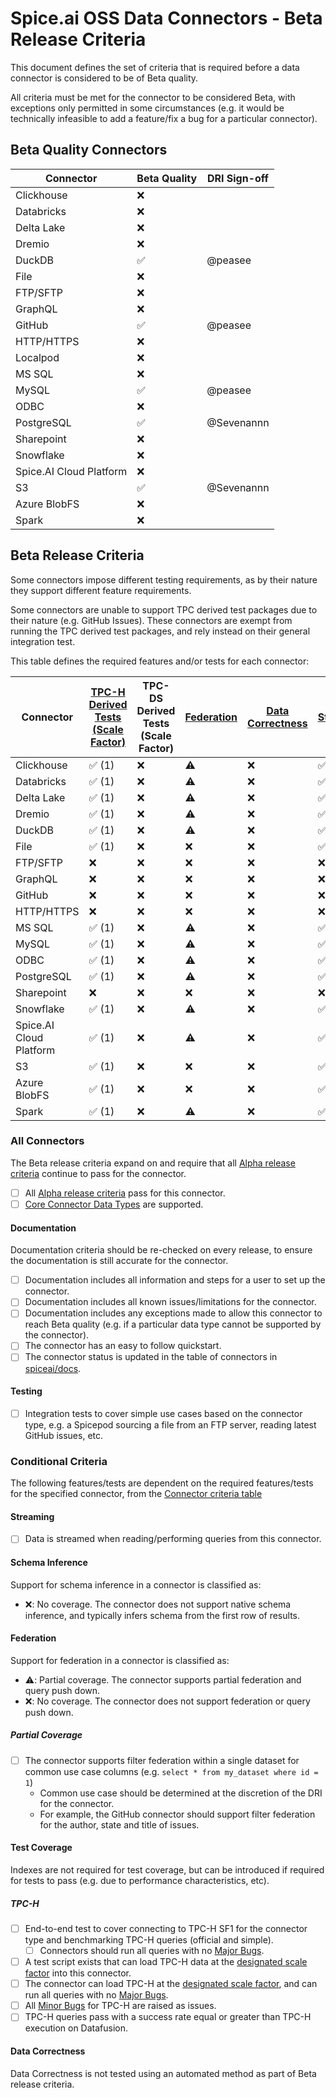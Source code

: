 # Spice.ai OSS Data Connectors - Beta Release Criteria

This document defines the set of criteria that is required before a data connector is considered to be of Beta quality.

All criteria must be met for the connector to be considered Beta, with exceptions only permitted in some circumstances (e.g. it would be technically infeasible to add a feature/fix a bug for a particular connector).

## Beta Quality Connectors

| Connector               | Beta Quality | DRI Sign-off |
| ----------------------- | ------------ | ------------ |
| Clickhouse              | ❌           |              |
| Databricks              | ❌           |              |
| Delta Lake              | ❌           |              |
| Dremio                  | ❌           |              |
| DuckDB                  | ✅           | @peasee      |
| File                    | ❌           |              |
| FTP/SFTP                | ❌           |              |
| GraphQL                 | ❌           |              |
| GitHub                  | ✅           | @peasee      |
| HTTP/HTTPS              | ❌           |              |
| Localpod                | ❌           |              |
| MS SQL                  | ❌           |              |
| MySQL                   | ✅           | @peasee      |
| ODBC                    | ❌           |              |
| PostgreSQL              | ✅           | @Sevenannn   |
| Sharepoint              | ❌           |              |
| Snowflake               | ❌           |              |
| Spice.AI Cloud Platform | ❌           |              |
| S3                      | ✅           | @Sevenannn   |
| Azure BlobFS            | ❌           |              |
| Spark                   | ❌           |              |

## Beta Release Criteria

Some connectors impose different testing requirements, as by their nature they support different feature requirements.

Some connectors are unable to support TPC derived test packages due to their nature (e.g. GitHub Issues).
These connectors are exempt from running the TPC derived test packages, and rely instead on their general integration test.

This table defines the required features and/or tests for each connector:

| Connector               | [TPC-H Derived Tests (Scale Factor)](#tpc-h) | TPC-DS Derived Tests (Scale Factor) | [Federation](#federation) | [Data Correctness](#data-correctness) | [Streaming](#streaming) | [Native Schema Inference](#schema-inference) |
| ----------------------- | -------------------------------------------- | ----------------------------------- | ------------------------- | ------------------------------------- | ----------------------- | -------------------------------------------- |
| Clickhouse              | ✅ (1)                                       | ❌                                  | ⚠️                        | ❌                                    | ✅                      | ❌                                           |
| Databricks              | ✅ (1)                                       | ❌                                  | ⚠️                        | ❌                                    | ✅                      | ❌                                           |
| Delta Lake              | ✅ (1)                                       | ❌                                  | ⚠️                        | ❌                                    | ✅                      | ❌                                           |
| Dremio                  | ✅ (1)                                       | ❌                                  | ⚠️                        | ❌                                    | ✅                      | ❌                                           |
| DuckDB                  | ✅ (1)                                       | ❌                                  | ⚠️                        | ❌                                    | ✅                      | ❌                                           |
| File                    | ✅ (1)                                       | ❌                                  | ❌                        | ❌                                    | ✅                      | ❌                                           |
| FTP/SFTP                | ❌                                           | ❌                                  | ❌                        | ❌                                    | ❌                      | ❌                                           |
| GraphQL                 | ❌                                           | ❌                                  | ❌                        | ❌                                    | ❌                      | ❌                                           |
| GitHub                  | ❌                                           | ❌                                  | ❌                        | ❌                                    | ❌                      | ❌                                           |
| HTTP/HTTPS              | ❌                                           | ❌                                  | ❌                        | ❌                                    | ❌                      | ❌                                           |
| MS SQL                  | ✅ (1)                                       | ❌                                  | ⚠️                        | ❌                                    | ✅                      | ❌                                           |
| MySQL                   | ✅ (1)                                       | ❌                                  | ⚠️                        | ❌                                    | ✅                      | ❌                                           |
| ODBC                    | ✅ (1)                                       | ❌                                  | ⚠️                        | ❌                                    | ✅                      | ❌                                           |
| PostgreSQL              | ✅ (1)                                       | ❌                                  | ⚠️                        | ❌                                    | ✅                      | ❌                                           |
| Sharepoint              | ❌                                           | ❌                                  | ❌                        | ❌                                    | ❌                      | ❌                                           |
| Snowflake               | ✅ (1)                                       | ❌                                  | ⚠️                        | ❌                                    | ✅                      | ❌                                           |
| Spice.AI Cloud Platform | ✅ (1)                                       | ❌                                  | ⚠️                        | ❌                                    | ✅                      | ❌                                           |
| S3                      | ✅ (1)                                       | ❌                                  | ❌                        | ❌                                    | ✅                      | ❌                                           |
| Azure BlobFS            | ✅ (1)                                       | ❌                                  | ❌                        | ❌                                    | ✅                      | ❌                                           |
| Spark                   | ✅ (1)                                       | ❌                                  | ⚠️                        | ❌                                    | ✅                      | ❌                                           |

### All Connectors

The Beta release criteria expand on and require that all [Alpha release criteria](./alpha.md) continue to pass for the connector.

- [ ] All [Alpha release criteria](./alpha.md) pass for this connector.
- [ ] [Core Connector Data Types](../definitions.md) are supported.

#### Documentation

Documentation criteria should be re-checked on every release, to ensure the documentation is still accurate for the connector.

- [ ] Documentation includes all information and steps for a user to set up the connector.
- [ ] Documentation includes all known issues/limitations for the connector.
- [ ] Documentation includes any exceptions made to allow this connector to reach Beta quality (e.g. if a particular data type cannot be supported by the connector).
- [ ] The connector has an easy to follow quickstart.
- [ ] The connector status is updated in the table of connectors in [spiceai/docs](https://github.com/spiceai/docs).

#### Testing

- [ ] Integration tests to cover simple use cases based on the connector type, e.g. a Spicepod sourcing a file from an FTP server, reading latest GitHub issues, etc.

### Conditional Criteria

The following features/tests are dependent on the required features/tests for the specified connector, from the [Connector criteria table](#beta-release-criteria)

#### Streaming

- [ ] Data is streamed when reading/performing queries from this connector.

#### Schema Inference

Support for schema inference in a connector is classified as:

- ❌: No coverage. The connector does not support native schema inference, and typically infers schema from the first row of results.

#### Federation

Support for federation in a connector is classified as:

- ⚠️: Partial coverage. The connector supports partial federation and query push down.
- ❌: No coverage. The connector does not support federation or query push down.

##### Partial Coverage

- [ ] The connector supports filter federation within a single dataset for common use case columns (e.g. `select * from my_dataset where id = 1`)
  - Common use case should be determined at the discretion of the DRI for the connector.
  - For example, the GitHub connector should support filter federation for the author, state and title of issues.

#### Test Coverage

Indexes are not required for test coverage, but can be introduced if required for tests to pass (e.g. due to performance characteristics, etc).

##### TPC-H

- [ ] End-to-end test to cover connecting to TPC-H SF1 for the connector type and benchmarking TPC-H queries (official and simple).
  - [ ] Connectors should run all queries with no [Major Bugs](../definitions.md).
- [ ] A test script exists that can load TPC-H data at the [designated scale factor](#beta-release-criteria) into this connector.
- [ ] The connector can load TPC-H at the [designated scale factor](#beta-release-criteria), and can run all queries with no [Major Bugs](../definitions.md).
- [ ] All [Minor Bugs](../definitions.md) for TPC-H are raised as issues.
- [ ] TPC-H queries pass with a success rate equal or greater than TPC-H execution on Datafusion.

#### Data Correctness

Data Correctness is not tested using an automated method as part of Beta release criteria.
